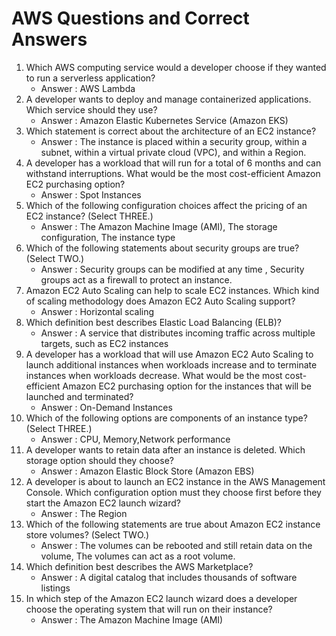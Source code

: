 # AWS Questions and Correct Answers

1) Which AWS computing service would a developer choose if they wanted to run a serverless application? 
	- Answer : AWS Lambda
2) A developer wants to deploy and manage containerized applications. Which service should they use? 
	- Answer : Amazon Elastic Kubernetes Service (Amazon EKS)
3) Which statement is correct about the architecture of an EC2 instance?
	- Answer : The instance is placed within a security group, within a subnet, within a virtual private cloud (VPC), and within a Region.
4) A developer has a workload that will run for a total of 6 months and can withstand interruptions. What would be the most cost-efficient Amazon EC2 purchasing option?
	- Answer : Spot Instances
5) Which of the following configuration choices affect the pricing of an EC2 instance? (Select THREE.)
	- Answer : The Amazon Machine Image (AMI), The storage configuration, The instance type
6) Which of the following statements about security groups are true? (Select TWO.)
	- Answer : Security groups can be modified at any time , Security groups act as a firewall to protect an instance.
7) Amazon EC2 Auto Scaling can help to scale EC2 instances. Which kind of scaling methodology does Amazon EC2 Auto Scaling support?
	- Answer : Horizontal scaling
8) Which definition best describes Elastic Load Balancing (ELB)?
	- Answer : A service that distributes incoming traffic across multiple targets, such as EC2 instances
9) A developer has a workload that will use Amazon EC2 Auto Scaling to launch additional instances when workloads increase and to terminate instances when workloads decrease. What would be the most cost-efficient Amazon EC2 purchasing option for the instances that will be launched and terminated?
	- Answer : On-Demand Instances
10) Which of the following options are components of an instance type? (Select THREE.)
	- Answer : CPU, Memory,Network performance
11) A developer wants to retain data after an instance is deleted. Which storage option should they choose?
	- Answer : Amazon Elastic Block Store (Amazon EBS)
12) A developer is about to launch an EC2 instance in the AWS Management Console. Which configuration option must they choose first before they start the Amazon EC2 launch wizard?
	- Answer : The Region
13) Which of the following statements are true about Amazon EC2 instance store volumes? (Select TWO.)
	 - Answer : The volumes can be rebooted and still retain data on the volume, The volumes can act as a root volume.
14) Which definition best describes the AWS Marketplace?
	- Answer : A digital catalog that includes thousands of software listings
15) In which step of the Amazon EC2 launch wizard does a developer choose the operating system that will run on their instance?
	 - Answer : The Amazon Machine Image (AMI)


